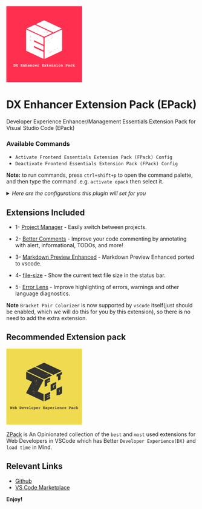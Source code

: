 <a href="https://marketplace.visualstudio.com/items?itemName=SeyyedKhandon.epack">
  <img style="margin:auto;" src="./assets/epack.jpg" width="200px" />
</a>

# DX Enhancer Extension Pack (EPack)

Developer Experience Enhancer/Management Essentials Extension Pack for Visual Studio Code (EPack)

### Available Commands

- `Activate Frontend Essentials Extension Pack (FPack) Config`
- `Deactivate Frontend Essentials Extension Pack (FPack) Config`

**Note:** to run commands, press `ctrl+shift+p` to open the command palette, and then type the command .e.g. `activate epack` then select it.

<details>
<summary>
<i>Here are the configurations this plugin will set for you</i>
</summary>

```json
{
  "files.autoSave": "afterDelay",
  "explorer.compactFolders": false,
  "editor.guides.bracketPairs": true,
  "editor.mouseWheelZoom": true,
  "projectManager.openInNewWindowWhenClickingInStatusBar": true,
  "errorLens.statusBarColorsEnabled": true,
  "errorLens.statusBarMessageEnabled": true,
  "errorLens.statusBarMessageType": "closestProblem",
  "errorLens.followCursor": "closestProblem",
  "errorLens.gutterIconsEnabled": true,
  "errorLens.scrollbarHackEnabled": true,
  "errorLens.fontStyleItalic": true
}
```

</details>

## Extensions Included

- 1- [Project Manager](https://marketplace.visualstudio.com/items?itemName=alefragnani.project-manager) - Easily switch between projects.

- 2- [Better Comments](https://marketplace.visualstudio.com/items?itemName=aaron-bond.better-comments) - Improve your code commenting by annotating with alert, informational, TODOs, and more!

- 3- [Markdown Preview Enhanced](https://marketplace.visualstudio.com/items?itemName=shd101wyy.markdown-preview-enhanced) - Markdown Preview Enhanced ported to vscode.

- 4- [file-size](https://marketplace.visualstudio.com/items?itemName=zh9528.file-size) - Show the current text file size in the status bar.

- 5- [Error Lens](https://marketplace.visualstudio.com/items?itemName=usernamehw.errorlens) - Improve highlighting of errors, warnings and other language diagnostics.

**Note** `Bracket Pair Colorizer` is now supported by `vscode` itself(just should be enabled, which we will do this for you by this extension), so there is no need to add the extra extension.

## Recommended Extension pack

<a href="https://marketplace.visualstudio.com/items?itemName=SeyyedKhandon.zpack">
  <img style="margin:auto;" src="./assets/zpack.jpg" alt="zpack" width="200px" />
</a>

[ZPack](https://marketplace.visualstudio.com/items?itemName=SeyyedKhandon.zpack) is An Opinionated collection of the `best` and `most` used extensions for Web Developers in VSCode which has Better `Developer Experience(DX)` and `load time` in Mind.

## Relevant Links

- [Github](https://github.com/SeyyedKhandon/epack)
- [VS Code Marketplace](https://marketplace.visualstudio.com/items?itemName=SeyyedKhandon.epack)

**Enjoy!**
